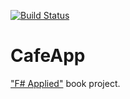 [![Build Status](https://travis-ci.org/dboris/cafe-app.svg?branch=master)](https://travis-ci.org/dboris/cafe-app)

# CafeApp

["F# Applied"](http://products.tamizhvendan.in/fsharp-applied/) book project.